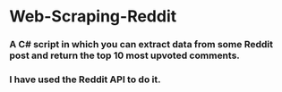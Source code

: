 # Web-Scraping-Reddit

### A C# script in which you can extract data from some Reddit post and return the top 10 most upvoted comments. 
### I have used the Reddit API to do it.
